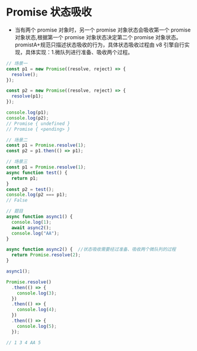 # Promise 状态吸收

- 当有两个 promise 对象时，另一个 promise 对象状态会吸收第一个 promise 对象状态,根据第一个 promise 对象状态决定第二个 promise 对象状态。
  promistA+规范只描述状态吸收的行为，具体状态吸收过程由 v8 引擎自行实现，具体实现：1.微队列进行准备、吸收两个过程。

```js
// 场景一
const p1 = new Promise((resolve, reject) => {
  resolve();
});

const p2 = new Promise((resolve, reject) => {
  resolve(p1);
});

console.log(p1);
console.log(p2);
// Promise { undefined }
// Promise { <pending> }
```

```js
// 场景二
const p1 = Promise.resolve(1);
const p2 = p1.then(() => p1);
```

```js
// 场景三
const p1 = Promise.resolve(1);
async function test() {
  return p1;
}
const p2 = test();
console.log(p2 === p1);
// False
```

```js
// 题目
async function async1() {
  console.log(1);
  await async2();
  console.log("AA");
}

async function async2() {  //状态吸收需要经过准备、吸收两个微队列的过程
  return Promise.resolve(2);  
}

async1();

Promise.resolve()
  .then(() => {
    console.log(3);
  })
  .then(() => {
    console.log(4);
  })
  .then(() => {
    console.log(5);
  });

// 1 3 4 AA 5
```
